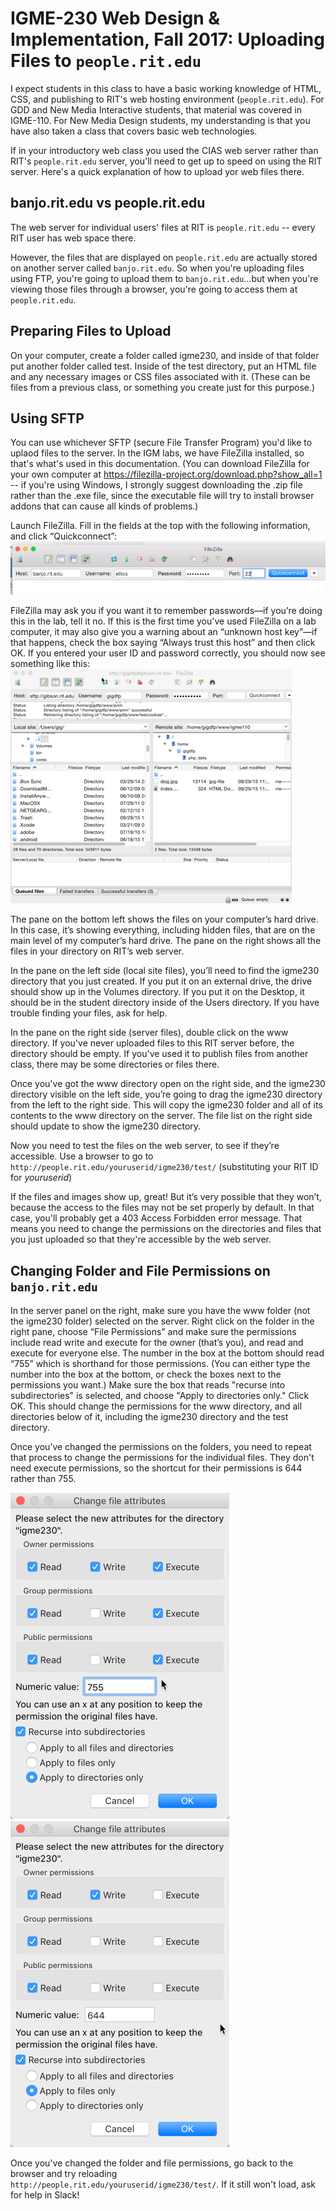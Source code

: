 # IGME-230 Web Design &amp; Implementation, Fall 2017: Uploading Files to `people.rit.edu`

I expect students in this class to have a basic working knowledge of HTML, CSS, and publishing to RIT's web hosting environment (`people.rit.edu`).  For GDD and New Media Interactive students, that material was covered in IGME-110. For New Media Design students, my understanding is that you have also taken a class that covers basic web technologies.

If in your introductory web class you used the CIAS web server rather than RIT's `people.rit.edu` server, you'll need to get up to speed on using the RIT server. Here's a quick explanation of how to upload yor web files there. 

## banjo.rit.edu vs people.rit.edu

The web server for individual users' files at RIT is `people.rit.edu` -- every RIT user has web space there. 

However, the files that are displayed on `people.rit.edu` are actually stored on another server called `banjo.rit.edu`. So when you're uploading files using FTP, you're going to upload them to `banjo.rit.edu`...but when you're viewing those files through a browser, you're going to access them at `people.rit.edu`. 

## Preparing Files to Upload

On your computer, create a folder called igme230, and inside of that folder put another folder called test. Inside of the test directory, put an HTML file and any necessary images or CSS files associated with it. (These can be files from a previous class, or something you create just for this purpose.)

## Using SFTP

You can use whichever SFTP (secure File Transfer Program) you'd like to uplaod files to the server. In the IGM labs, we have FileZilla installed, so that's what's used in this documentation. (You can download FileZilla for your own computer at https://filezilla-project.org/download.php?show_all=1 -- if you're using Windows, I strongly suggest downloading the .zip file rather than the .exe file, since the executable file will try to install browser addons that can cause all kinds of problems.) 

Launch FileZilla.  Fill in the fields at the top with the following information, and click “Quickconnect”:
![FileZilla Connect Screen](filezilla-connect.png)

FileZilla may ask you if you want it to remember passwords—if you’re doing this in the lab, tell it no. If this is the first time you've used FileZilla on a lab computer, it may also give you a warning about an “unknown host key”—if that happens, check the box saying “Always trust this host” and then click OK. If you entered your user ID and password correctly, you should now see something like this:
![FileZilla File Listing Screen](filezilla-files.png)

The pane on the bottom left shows the files on your computer’s hard drive. In this case, it’s showing everything, including hidden files, that are on the main level of my computer’s hard drive. The pane on the right shows all the files in your directory on RIT’s web server. 

In the pane on the left side (local site files), you’ll need to find the igme230 directory that you just created. If you put it on an external drive, the drive should show up in the Volumes directory. If you put it on the Desktop, it should be in the student directory inside of the Users directory. If you have trouble finding your files, ask for help. 

In the pane on the right side (server files), double click on the www directory. If you've never uploaded files to this RIT server before, the directory should be empty. If you've used it to publish files from another class, there may be some directories or files there. 

Once you've got the www directory open on the right side, and the igme230 directory visible on the left side, you’re going to drag the igme230 directory from the left to the right side. This will copy the igme230 folder and all of its contents to the www directory on the server. The file list on the right side should update to show the igme230 directory. 

Now you need to test the files on the web server, to see if they’re accessible. Use a browser to go to `http://people.rit.edu/youruserid/igme230/test/` (substituting your RIT ID for *youruserid*)

If the files and images show up, great! But it’s very possible that they won’t, because the access to the files may not be set properly by default. In that case, you'll probably get a 403 Access Forbidden error message. That means you need to change the permissions on the directories and files that you just uploaded so that they're accessible by the web server. 

## Changing Folder and File Permissions on `banjo.rit.edu`
In the server panel on the right, make sure you have the www folder (not the igme230 folder) selected on the server. Right click on the folder in the right pane, choose “File Permissions” and make sure the permissions include read write and execute for the owner (that’s you), and read and execute for everyone else. The number in the box at the bottom should read “755” which is shorthand for those permissions. (You can either type the number into the box at the bottom, or check the boxes next to the permissions you want.) Make sure the box that reads "recurse into subdirectories" is selected, and choose "Apply to directories only." Click OK. This should change the permissions for the www directory, and all directories below of it, including the igme230 directory and the test directory. 

Once you’ve changed the permissions on the folders, you need to repeat that process to change the permissions for the individual files. They don't need execute permissions, so the shortcut for their permissions is 644 rather than 755. 

![Folder Permissions](folderpermissions.png)  ![File Permissions](filepermissions.png)

Once you've changed the folder and file permissions, go back to the browser and try reloading `http://people.rit.edu/youruserid/igme230/test/`. If it still won't load, ask for help in Slack!
